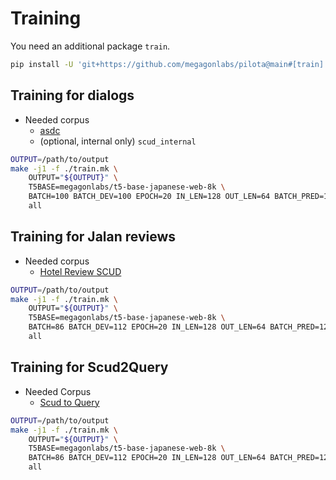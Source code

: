 # Training

You need an additional package `train`.

```bash
pip install -U 'git+https://github.com/megagonlabs/pilota@main#[train]'
```

## Training for dialogs

- Needed corpus
    - [asdc](https://github.com/megagonlabs/asdc)
    - (optional, internal only) ``scud_internal``

```bash
OUTPUT=/path/to/output
make -j1 -f ./train.mk \
    OUTPUT="${OUTPUT}" \
    T5BASE=megagonlabs/t5-base-japanese-web-8k \
    BATCH=100 BATCH_DEV=100 EPOCH=20 IN_LEN=128 OUT_LEN=64 BATCH_PRED=100 \
    all
```

## Training for Jalan reviews

- Needed corpus
    - [Hotel Review SCUD](https://github.com/megagonlabs/hotel_review_scud)

```bash
OUTPUT=/path/to/output
make -j1 -f ./train.mk \
    OUTPUT="${OUTPUT}" \
    T5BASE=megagonlabs/t5-base-japanese-web-8k \
    BATCH=86 BATCH_DEV=112 EPOCH=20 IN_LEN=128 OUT_LEN=64 BATCH_PRED=120 JALAN=1 \
    all
```

## Training for Scud2Query

- Needed Corpus
    - [Scud to Query](https://github.com/megagonlabs/scud2query)

```bash
OUTPUT=/path/to/output
make -j1 -f ./train.mk \
    OUTPUT="${OUTPUT}" \
    T5BASE=megagonlabs/t5-base-japanese-web-8k \
    BATCH=86 BATCH_DEV=112 EPOCH=20 IN_LEN=128 OUT_LEN=64 BATCH_PRED=120 SCUD2QUERY=1 \
    all
```

